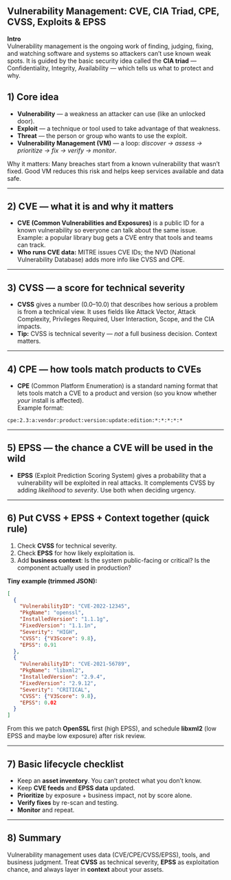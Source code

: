 
Vulnerability Management: CVE, CIA Triad, CPE, CVSS, Exploits & EPSS
---

**Intro**  
Vulnerability management is the ongoing work of finding, judging, fixing, and watching software and systems so attackers can’t use known weak spots. It is guided by the basic security idea called the **CIA triad** — Confidentiality, Integrity, Availability — which tells us what to protect and why.

<!--more-->

## 1) Core idea

- **Vulnerability** — a weakness an attacker can use (like an unlocked door).
- **Exploit** — a technique or tool used to take advantage of that weakness.
- **Threat** — the person or group who wants to use the exploit.
- **Vulnerability Management (VM)** — a loop: *discover → assess → prioritize → fix → verify → monitor*.

Why it matters: Many breaches start from a known vulnerability that wasn’t fixed. Good VM reduces this risk and helps keep services available and data safe.

---

## 2) CVE — what it is and why it matters

- **CVE (Common Vulnerabilities and Exposures)** is a public ID for a known vulnerability so everyone can talk about the same issue. Example: a popular library bug gets a CVE entry that tools and teams can track.
- **Who runs CVE data:** MITRE issues CVE IDs; the NVD (National Vulnerability Database) adds more info like CVSS and CPE.

---

## 3) CVSS — a score for technical severity

- **CVSS** gives a number (0.0–10.0) that describes how serious a problem is from a technical view. It uses fields like Attack Vector, Attack Complexity, Privileges Required, User Interaction, Scope, and the CIA impacts.
- **Tip:** CVSS is technical severity — *not* a full business decision. Context matters.

---

## 4) CPE — how tools match products to CVEs

- **CPE** (Common Platform Enumeration) is a standard naming format that lets tools match a CVE to a product and version (so you know whether *your* install is affected).  
  Example format:

```
cpe:2.3:a:vendor:product:version:update:edition:*:*:*:*:*
```

---

## 5) EPSS — the chance a CVE will be used in the wild

- **EPSS** (Exploit Prediction Scoring System) gives a probability that a vulnerability will be exploited in real attacks. It complements CVSS by adding *likelihood* to *severity*. Use both when deciding urgency.

---

## 6) Put CVSS + EPSS + Context together (quick rule)

1. Check **CVSS** for technical severity.  
2. Check **EPSS** for how likely exploitation is.  
3. Add **business context**: Is the system public-facing or critical? Is the component actually used in production?

**Tiny example (trimmed JSON):**

```json
[
  {
    "VulnerabilityID": "CVE-2022-12345",
    "PkgName": "openssl",
    "InstalledVersion": "1.1.1g",
    "FixedVersion": "1.1.1n",
    "Severity": "HIGH",
    "CVSS": {"V3Score": 9.8},
    "EPSS": 0.91
  },
  {
    "VulnerabilityID": "CVE-2021-56789",
    "PkgName": "libxml2",
    "InstalledVersion": "2.9.4",
    "FixedVersion": "2.9.12",
    "Severity": "CRITICAL",
    "CVSS": {"V3Score": 9.8},
    "EPSS": 0.02
  }
]
```

From this we patch **OpenSSL** first (high EPSS), and schedule **libxml2** (low EPSS and maybe low exposure) after risk review.

---

## 7) Basic lifecycle checklist

- Keep an **asset inventory**. You can’t protect what you don’t know.
- Keep **CVE feeds** and **EPSS data** updated.
- **Prioritize** by exposure + business impact, not by score alone.
- **Verify fixes** by re-scan and testing.
- **Monitor** and repeat.

---

## 8) Summary

Vulnerability management uses data (CVE/CPE/CVSS/EPSS), tools, and business judgment. Treat **CVSS** as technical severity, **EPSS** as exploitation chance, and always layer in **context** about your assets.
